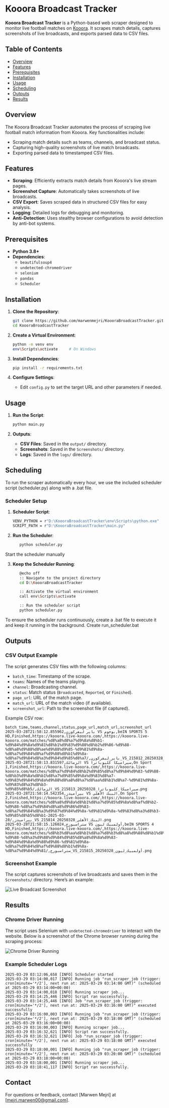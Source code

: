 
# Kooora Broadcast Tracker

**Kooora Broadcast Tracker** is a Python-based web scraper designed to monitor live football matches on [Kooora](https://kooora.live). It scrapes match details, captures screenshots of live broadcasts, and exports parsed data to CSV files. 

## Table of Contents
- [Overview](#overview)
- [Features](#features)
- [Prerequisites](#prerequisites)
- [Installation](#installation)
- [Usage](#usage)
- [Scheduling](#Ssheduling)
- [Outputs](#outputs)
- [Results](#results)

## Overview

The Kooora Broadcast Tracker automates the process of scraping live football match information from Kooora. Key functionalities include:
- Scraping match details such as teams, channels, and broadcast status.
- Capturing high-quality screenshots of live match broadcasts.
- Exporting parsed data to timestamped CSV files.

## Features

- **Scraping**: Efficiently extracts match details from Kooora's live stream pages.
- **Screenshot Capture**: Automatically takes screenshots of live broadcasts.
- **CSV Export**: Saves scraped data in structured CSV files for easy analysis.
- **Logging**: Detailed logs for debugging and monitoring.
- **Anti-Detection**: Uses stealthy browser configurations to avoid detection by anti-bot systems.

## Prerequisites

- **Python 3.8+**
- **Dependencies**:
  - `beautifulsoup4`
  - `undetected-chromedriver`
  - `selenium`
  - `pandas`
  - `Scheduler`

## Installation

1. **Clone the Repository**:
   ```bash
   git clone https://github.com/marwenmejri/KoooraBroadcastTracker.git
   cd KoooraBroadcastTracker
   ```

2. **Create a Virtual Environment**:
   ```bash
   python -m venv env
   env\Scripts\activate     # On Windows
   ```

3. **Install Dependencies**:
   ```bash
   pip install -r requirements.txt
   ```

4. **Configure Settings**:
   - Edit `config.py` to set the target URL and other parameters if needed.

## Usage

1. **Run the Script**:
   ```bash
   python main.py
   ```

2. **Outputs**:
   - **CSV Files**: Saved in the `output/` directory.
   - **Screenshots**: Saved in the `Screenshots/` directory.
   - **Logs**: Saved in the `logs/` directory.

## Scheduling
To run the scraper automatically every hour, we use the included scheduler script (scheduler.py) along with a .bat file.

### Scheduler Setup
1. **Scheduler Script**:

   ```bash
   VENV_PYTHON = r"D:\KoooraBroadcastTracker\env\Scripts\python.exe"
   SCRIPT_PATH = r"D:\KoooraBroadcastTracker\main.py"
   ```

2. **Run the Scheduler**:
   ```bash
      python scheduler.py
   ```
Start the scheduler manually

3. **Keep the Scheduler Running**:

   ```bash
      @echo off
      :: Navigate to the project directory
      cd D:\KoooraBroadcastTracker

      :: Activate the virtual environment
      call env\Scripts\activate

      :: Run the scheduler script
      python scheduler.py

   ```
To ensure the scheduler runs continuously, create a .bat file to execute it and keep it running in the background.
Create run_scheduler.bat

## Outputs

### CSV Output Example

The script generates CSV files with the following columns:
- `batch_time`: Timestamp of the scrape.
- `teams`: Names of the teams playing.
- `channel`: Broadcasting channel.
- `status`: Match status (`Broadcasted`, `Reported`, or `Finished`).
- `page_url`: URL of the match page.
- `match_url`: URL of the match video (if available).
- `screenshot_url`: Path to the screenshot file (if captured).

Example CSV row:
```
batch_time,teams,channel,status,page_url,match_url,screenshot_url
2025-03-28T21:58:12.855962,باير ليفركوزن VS بوخوم,beIN SPORTS 5 HD,Finished,https://kooora.live-kooora.com/,https://kooora.live-kooora.com/matches/%d8%a8%d8%a7%d9%8a%d8%b1-%d9%84%d9%8a%d9%81%d8%b1%d9%83%d9%88%d8%b2%d9%86-%d9%88-%d8%a8%d9%88%d8%ae%d9%88%d9%85-%d9%81%d9%8a-%d8%a7%d9%84%d8%af%d9%88%d8%b1%d9%8a-%d8%a7%d9%84%d8%a3%d9%84%d9%85%d8%a7/,باير_ليفركوزن_VS_بوخوم_20250328_215812.png
2025-03-28T21:58:13.831597,الزمالك VS سيراميكا كليوباترا,On Sport 1,Finished,https://kooora.live-kooora.com/,https://kooora.live-kooora.com/matches/%d8%a7%d9%84%d8%b2%d9%85%d8%a7%d9%84%d9%83-%d9%88-%d8%b3%d9%8a%d8%b1%d8%a7%d9%85%d9%8a%d9%83%d8%a7-%d9%83%d9%84%d9%8a%d9%88%d8%a8%d8%a7%d8%aa%d8%b1%d8%a7-%d9%81%d9%8a-%d9%83%d8%a3%d8%b3-%d9%85%d8%b5/,الزمالك_VS_سيراميكا_كليوباترا_20250328_215813.png
2025-03-28T21:58:14.542354,بيراميدز VS البنك الأهلي,On Sport 2,Finished,https://kooora.live-kooora.com/,https://kooora.live-kooora.com/matches/%d8%a8%d9%8a%d8%b1%d8%a7%d9%85%d9%8a%d8%af%d8%b2-%d9%88-%d8%a7%d9%84%d8%a8%d9%86%d9%83-%d8%a7%d9%84%d8%a3%d9%87%d9%84%d9%8a-%d9%81%d9%8a-%d9%83%d8%a3%d8%b3-%d9%85%d8%b5%d8%b1-2025-03-28/,بيراميدز_VS_البنك_الأهلي_20250328_215814.png
2025-03-28T21:58:15.126024,ستراسبورج VS أولمبيك ليون,beIN SPORTS 4 HD,Finished,https://kooora.live-kooora.com/,https://kooora.live-kooora.com/matches/%d8%b3%d8%aa%d8%b1%d8%a7%d8%b3%d8%a8%d9%88%d8%b1%d8%ac-%d9%88-%d8%a3%d9%88%d9%84%d9%85%d8%a8%d9%8a%d9%83-%d9%84%d9%8a%d9%88%d9%86-%d9%81%d9%8a-%d8%a7%d9%84%d8%af%d9%88%d8%b1%d9%8a-%d8%a7%d9%84%d9%81/,ستراسبورج_VS_أولمبيك_ليون_20250328_215815.png

```

### Screenshot Example

The script captures screenshots of live broadcasts and saves them in the `Screenshots/` directory. Here’s an example:

![Live Broadcast Screenshot](./Screenshots/ستراسبورج_VS_أولمبيك_ليون_20250328_214528.png)

## Results

### Chrome Driver Running

The script uses Selenium with `undetected-chromedriver` to interact with the website. Below is a screenshot of the Chrome browser running during the scraping process:

![Chrome Driver Running](./Screenshots/chrome_driver_running.png)


### Example Scheduler Logs
```
2025-03-29 03:12:06,658 [INFO] Scheduler started
2025-03-29 03:14:00,017 [INFO] Running job "run_scraper_job (trigger: cron[minute='*/2'], next run at: 2025-03-29 03:14:00 GMT)" (scheduled at 2025-03-29 03:14:00+00:00)
2025-03-29 03:14:00,018 [INFO] Running scraper job...
2025-03-29 03:14:25,446 [INFO] Script ran successfully.
2025-03-29 03:14:25,446 [INFO] Job "run_scraper_job (trigger: cron[minute='*/2'], next run at: 2025-03-29 03:16:00 GMT)" executed successfully
2025-03-29 03:16:00,003 [INFO] Running job "run_scraper_job (trigger: cron[minute='*/2'], next run at: 2025-03-29 03:18:00 GMT)" (scheduled at 2025-03-29 03:16:00+00:00)
2025-03-29 03:16:00,003 [INFO] Running scraper job...
2025-03-29 03:16:32,621 [INFO] Script ran successfully.
2025-03-29 03:16:32,621 [INFO] Job "run_scraper_job (trigger: cron[minute='*/2'], next run at: 2025-03-29 03:18:00 GMT)" executed successfully
2025-03-29 03:18:00,001 [INFO] Running job "run_scraper_job (trigger: cron[minute='*/2'], next run at: 2025-03-29 03:20:00 GMT)" (scheduled at 2025-03-29 03:18:00+00:00)
2025-03-29 03:18:00,001 [INFO] Running scraper job...
2025-03-29 03:18:41,117 [INFO] Script ran successfully.
```

## Contact

For questions or feedback, contact [Marwen Mejri] at [mejri.marwen00@gmail.com].
